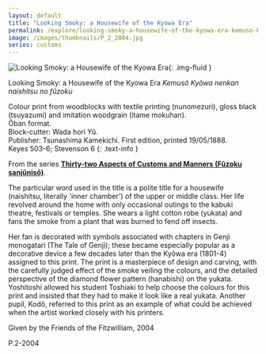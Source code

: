 ```yaml
---
layout: default
title: "Looking Smoky: a Housewife of the Kyowa Era"
permalink: /explore/looking-smoky-a-housewife-of-the-kyowa-era-kemuso-kyowa-nenkan-naishitsu
image: /images/thumbnails/P_2_2004.jpg
series: customs
---
```


![Looking Smoky: a Housewife of the Kyowa Era]({{site.baseurl}}/images/P_2_2004.jpg){: .img-fluid }

Looking Smoky: a Housewife of the Kyowa Era
_Kemusô Kyôwa nenkan naishitsu no fûzoku_

Colour print from woodblocks with textile printing (nunomezuri), gloss black (tsuyazumi) and imitation woodgrain (itame mokuhan).  
Ôban format.  
Block-cutter: Wada hori Yû.  
Publisher: Tsunashima Kamekichi. First edition, printed 19/05/1888.  
Keyes 503-6; Stevenson 6
{: .text-info }

From the series **[Thirty-two Aspects of Customs and Manners (Fûzoku sanjûnisô)]({{site.baseurl}}/series/thirty-two-aspects-of-customs-and-manners)**.

The particular word used in the title is a polite title for a housewife (naishitsu,
literally 'inner chamber') of the upper or middle class. Her life
revolved around the home with only occasional outings to the kabuki
theatre, festivals or temples. She wears a light cotton robe
(yukata) and fans the smoke from a plant that was burned
to fend off insects.

Her fan is decorated with symbols associated with chapters in Genji monogatari (The Tale of Genji); these became especially popular as a decorative device a few decades
later than the Kyôwa era (1801-4) assigned to this print.
The print is a masterpiece of design and carving, with the carefully
judged effect of the smoke veiling the colours, and the detailed
perspective of the diamond flower pattern (hanabishi) on
the yukata. Yoshitoshi allowed his student Toshiaki to
help choose the colours for this print and insisted that they had
to make it look like a real yukata. Another pupil, Kodô,
referred to this print as an example of what could be achieved when
the artist worked closely with his printers.

Given by the Friends of the Fitzwilliam, 2004

P.2-2004
